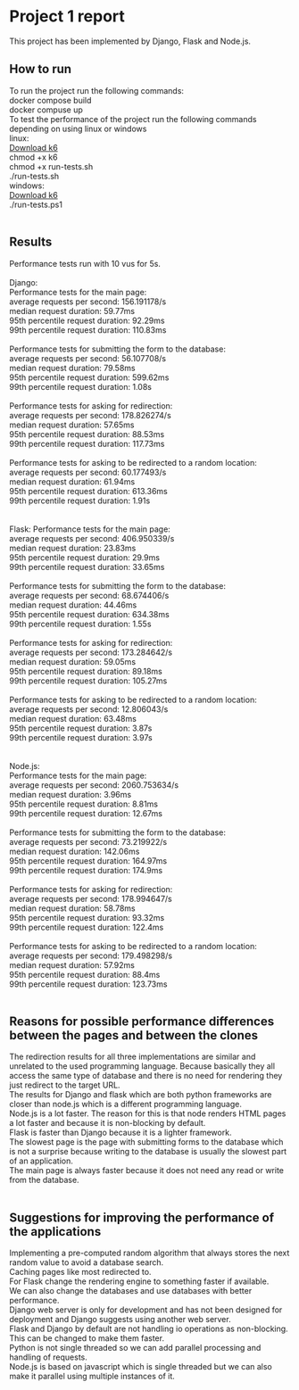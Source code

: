 # Project 1 report

This project has been implemented by Django, Flask and Node.js.<br/>

## How to run
To run the project run the following commands:<br/>
docker compose build<br/>
docker compuse up<br/>
To test the performance of the project run the following commands depending on using linux or windows<br/>
linux:<br/>
[Download k6](https://drive.google.com/file/d/1BkGAIRBpi-2CPKSIe9AecI-8TnqsvXaB/view?usp=share_link)<br/>
chmod +x k6<br/>
chmod +x run-tests.sh<br/>
./run-tests.sh<br/>
windows:<br/>
[Download k6](https://drive.google.com/file/d/1LNY7-csBdFUcLRI1eDdnozPynkRZ0YGM/view?usp=share_link)<br/>
./run-tests.ps1<br/>
<br/>
## Results
Performance tests run with 10 vus for 5s.<br/>
<br/>
Django:<br/>
Performance tests for the main page:<br/>
average requests per second: 156.191178/s<br/>
median request duration: 59.77ms<br/>
95th percentile request duration: 92.29ms<br/>
99th percentile request duration: 110.83ms<br/>
<br/>
Performance tests for submitting the form to the database:<br/>
average requests per second: 56.107708/s<br/>
median request duration: 79.58ms<br/>
95th percentile request duration: 599.62ms<br/>
99th percentile request duration: 1.08s<br/>
<br/>
Performance tests for asking for redirection:<br/>
average requests per second: 178.826274/s<br/>
median request duration: 57.65ms<br/>
95th percentile request duration: 88.53ms<br/>
99th percentile request duration: 117.73ms<br/>
<br/>
Performance tests for asking to be redirected to a random location:<br/>
average requests per second: 60.177493/s<br/>
median request duration: 61.94ms<br/>
95th percentile request duration: 613.36ms<br/>
99th percentile request duration: 1.91s<br/>
<br/>
 <br/>
Flask:
Performance tests for the main page:<br/>
average requests per second: 406.950339/s<br/>
median request duration: 23.83ms<br/>
95th percentile request duration: 29.9ms<br/>
99th percentile request duration: 33.65ms<br/>
<br/>
Performance tests for submitting the form to the database:<br/>
average requests per second: 68.674406/s<br/>
median request duration: 44.46ms<br/>
95th percentile request duration: 634.38ms<br/>
99th percentile request duration: 1.55s<br/>
<br/>
Performance tests for asking for redirection:<br/>
average requests per second: 173.284642/s<br/>
median request duration: 59.05ms<br/>
95th percentile request duration: 89.18ms<br/>
99th percentile request duration: 105.27ms<br/>
<br/>
Performance tests for asking to be redirected to a random location:<br/>
average requests per second: 12.806043/s<br/>
median request duration: 63.48ms<br/>
95th percentile request duration: 3.87s<br/>
99th percentile request duration: 3.97s<br/>
<br/>
<br/>
Node.js:<br/>
Performance tests for the main page:<br/>
average requests per second: 2060.753634/s<br/>
median request duration: 3.96ms<br/>
95th percentile request duration: 8.81ms<br/>
99th percentile request duration: 12.67ms<br/>
<br/>
Performance tests for submitting the form to the database:<br/>
average requests per second: 73.219922/s<br/>
median request duration: 142.06ms<br/>
95th percentile request duration: 164.97ms<br/>
99th percentile request duration: 174.9ms<br/>
<br/>
Performance tests for asking for redirection:<br/>
average requests per second: 178.994647/s<br/>
median request duration: 58.78ms<br/>
95th percentile request duration: 93.32ms<br/>
99th percentile request duration: 122.4ms<br/>
<br/>
Performance tests for asking to be redirected to a random location:<br/>
average requests per second: 179.498298/s<br/>
median request duration: 57.92ms<br/>
95th percentile request duration: 88.4ms<br/>
99th percentile request duration: 123.73ms<br/>
<br/>
## Reasons for possible performance differences between the pages and between the clones
The redirection results for all three implementations are similar and unrelated to the used programming language. Because basically they all access the same type of database and there is no need for rendering they just redirect to the target URL.<br/>
The results for Django and flask which are both python frameworks are closer than node.js which is a different programming language.<br/>
Node.js is a lot faster. The reason for this is that node renders HTML pages a lot faster and because it is non-blocking by default.<br/>
Flask is faster than Django because it is a lighter framework. <br/>
The slowest page is the page with submitting forms to the database which is not a surprise because writing to the database is usually the slowest part of an application.<br/>
The main page is always faster because it does not need any read or write from the database.<br/>
<br/>
## Suggestions for improving the performance of the applications
Implementing a pre-computed random algorithm that always stores the next random value to avoid a database search.<br/>
Caching pages like most redirected to.<br/>
For Flask change the rendering engine to something faster if available.<br/>
We can also change the databases and use databases with better performance.<br/>
Django web server is only for development and has not been designed for deployment and Django suggests using another web server.<br/>
Flask and Django by default are not handling io operations as non-blocking. This can be changed to make them faster.<br/>
Python is not single threaded so we can add parallel processing and handling of requests.<br/>
Node.js is based on javascript which is single threaded but we can also make it parallel using multiple instances of it.<br/>


